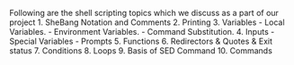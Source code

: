 Following are the shell scripting topics which we discuss as a part of our project
    1. SheBang Notation and Comments
    2. Printing
    3. Variables
        - Local Variables.
        - Environment Variables.
        - Command Substitution.
    4. Inputs
        - Special Variables
        - Prompts
    5. Functions
    6. Redirectors & Quotes & Exit status 
    7. Conditions
    8. Loops
    9. Basis of SED Command
    10. Commands